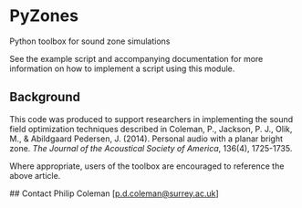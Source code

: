 # PyZones

Python toolbox for sound zone simulations

See the example script and accompanying documentation for more information on
how to implement a script using this module.

## Background

This code was produced to support researchers in implementing the sound field optimization techniques described in 
Coleman, P., Jackson, P. J., Olik, M., & Abildgaard Pedersen, J. (2014). Personal audio with a planar bright zone. _The Journal of the Acoustical Society of America_, 136(4), 1725-1735.

Where appropriate, users of the toolbox are encouraged to reference the above article.

## Contact
Philip Coleman [p.d.coleman@surrey.ac.uk]